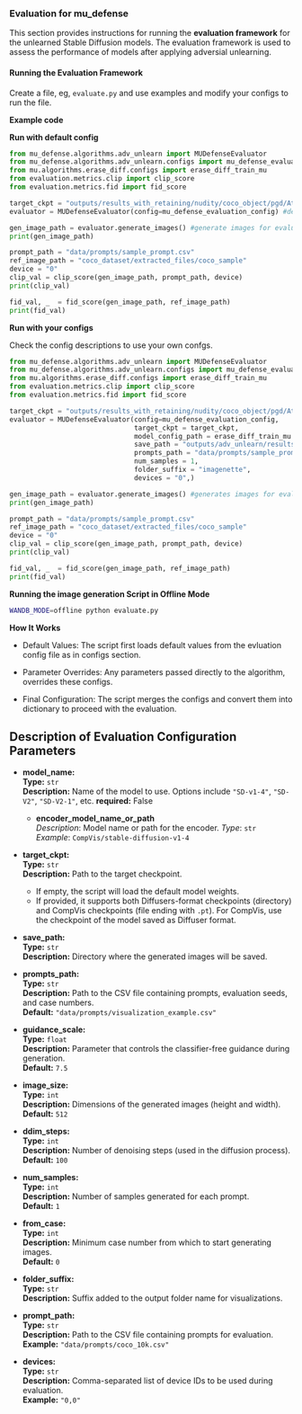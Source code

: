 ### Evaluation for mu_defense

This section provides instructions for running the **evaluation framework** for the unlearned Stable Diffusion models. The evaluation framework is used to assess the performance of models after applying adversial unlearning.

#### **Running the Evaluation Framework**

Create a file, eg, `evaluate.py` and use examples and modify your configs to run the file.  


**Example code**

**Run with default config**

```python
from mu_defense.algorithms.adv_unlearn import MUDefenseEvaluator
from mu_defense.algorithms.adv_unlearn.configs import mu_defense_evaluation_config
from mu.algorithms.erase_diff.configs import erase_diff_train_mu
from evaluation.metrics.clip import clip_score
from evaluation.metrics.fid import fid_score

target_ckpt = "outputs/results_with_retaining/nudity/coco_object/pgd/AttackLr_0.001/text_encoder_full/all/prefix_k/AdvUnlearn-nudity-method_text_encoder_full_all-Attack_pgd-Retain_coco_object_iter_1.0-lr_1e-05-AttackLr_0.001-prefix_k_adv_num_1-word_embd-attack_init_latest-attack_step_30-adv_update_1-warmup_iter_200/models/Diffusers-UNet-noxattn-epoch_0.pt"
evaluator = MUDefenseEvaluator(config=mu_defense_evaluation_config) #default config

gen_image_path = evaluator.generate_images() #generate images for evaluation
print(gen_image_path)  

prompt_path = "data/prompts/sample_prompt.csv"
ref_image_path = "coco_dataset/extracted_files/coco_sample"
device = "0"
clip_val = clip_score(gen_image_path, prompt_path, device)    
print(clip_val)    

fid_val, _  = fid_score(gen_image_path, ref_image_path)
print(fid_val)
```

**Run with your configs**

Check the config descriptions to use your own confgs.

```python
from mu_defense.algorithms.adv_unlearn import MUDefenseEvaluator
from mu_defense.algorithms.adv_unlearn.configs import mu_defense_evaluation_config
from mu.algorithms.erase_diff.configs import erase_diff_train_mu
from evaluation.metrics.clip import clip_score
from evaluation.metrics.fid import fid_score

target_ckpt = "outputs/results_with_retaining/nudity/coco_object/pgd/AttackLr_0.001/text_encoder_full/all/prefix_k/AdvUnlearn-nudity-method_text_encoder_full_all-Attack_pgd-Retain_coco_object_iter_1.0-lr_1e-05-AttackLr_0.001-prefix_k_adv_num_1-word_embd-attack_init_latest-attack_step_30-adv_update_1-warmup_iter_200/models/Diffusers-UNet-noxattn-epoch_0.pt"
evaluator = MUDefenseEvaluator(config=mu_defense_evaluation_config,
                               target_ckpt = target_ckpt,
                               model_config_path = erase_diff_train_mu.model_config_path,
                               save_path = "outputs/adv_unlearn/results",
                               prompts_path = "data/prompts/sample_prompt.csv",
                               num_samples = 1,
                               folder_suffix = "imagenette",
                               devices = "0",)

gen_image_path = evaluator.generate_images() #generates images for evaluation
print(gen_image_path)  

prompt_path = "data/prompts/sample_prompt.csv"
ref_image_path = "coco_dataset/extracted_files/coco_sample"
device = "0"
clip_val = clip_score(gen_image_path, prompt_path, device)    
print(clip_val)    

fid_val, _  = fid_score(gen_image_path, ref_image_path)
print(fid_val)

```

**Running the image generation Script in Offline Mode**

```bash
WANDB_MODE=offline python evaluate.py
```

**How It Works** 

* Default Values: The script first loads default values from the evluation config file as in configs section.

* Parameter Overrides: Any parameters passed directly to the algorithm, overrides these configs.

* Final Configuration: The script merges the configs and convert them into dictionary to proceed with the evaluation. 


## Description of Evaluation Configuration Parameters

- **model_name:**  
  **Type:** `str`  
  **Description:** Name of the model to use. Options include `"SD-v1-4"`, `"SD-V2"`, `"SD-V2-1"`, etc.
  **required:** False

  - **encoder_model_name_or_path**  
     *Description*: Model name or path for the encoder.
     *Type*: `str`  
     *Example*: `CompVis/stable-diffusion-v1-4`

- **target_ckpt:**  
  **Type:** `str`  
  **Description:** Path to the target checkpoint.  
  - If empty, the script will load the default model weights.  
  - If provided, it supports both Diffusers-format checkpoints (directory) and CompVis checkpoints (file ending with `.pt`). For CompVis, use the checkpoint of the model saved as Diffuser format.

- **save_path:**  
  **Type:** `str`  
  **Description:** Directory where the generated images will be saved.

- **prompts_path:**  
  **Type:** `str`  
  **Description:** Path to the CSV file containing prompts, evaluation seeds, and case numbers.  
  **Default:** `"data/prompts/visualization_example.csv"`

- **guidance_scale:**  
  **Type:** `float`  
  **Description:** Parameter that controls the classifier-free guidance during generation.  
  **Default:** `7.5`

- **image_size:**  
  **Type:** `int`  
  **Description:** Dimensions of the generated images (height and width).  
  **Default:** `512`

- **ddim_steps:**  
  **Type:** `int`  
  **Description:** Number of denoising steps (used in the diffusion process).  
  **Default:** `100`

- **num_samples:**  
  **Type:** `int`  
  **Description:** Number of samples generated for each prompt.  
  **Default:** `1`

- **from_case:**  
  **Type:** `int`  
  **Description:** Minimum case number from which to start generating images.  
  **Default:** `0`

- **folder_suffix:**  
  **Type:** `str`  
  **Description:** Suffix added to the output folder name for visualizations.

- **prompt_path:**  
  **Type:** `str`  
  **Description:** Path to the CSV file containing prompts for evaluation.  
  **Example:** `"data/prompts/coco_10k.csv"`

- **devices:**  
  **Type:** `str`  
  **Description:** Comma-separated list of device IDs to be used during evaluation.  
  **Example:** `"0,0"`
